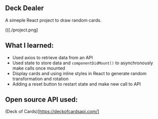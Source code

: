 ## Deck Dealer

A simeple React project to draw random cards.

()[./project.png]

## What I learned:

- Used axios to retrieve data from an API
- Used state to store data and `componentDidMount()` to asynchronously make calls once mounted
- Display cards and using inline styles in React to generate random transformation and rotation
- Adding a reset button to restart state and make new call to API

## Open source API used:

(Deck of Cards)[https://deckofcardsapi.com/]
